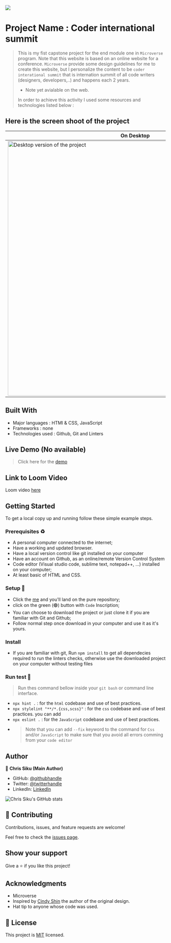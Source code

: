 ![](https://img.shields.io/badge/Microverse-blueviolet)

# Project Name : Coder international summit

> This is my fist capstone project for the end module one in `Microverse` program. Note that this website is based on an online website for a conference. `Microverse` provide some design guidelines for me to create this website, but I personalize the content to be `coder interational summit` that is internation summit of all code writers (designers, developers,..) and happens each 2 years.
> - Note yet avialable on the web.
>
> In order to achieve this activity I used some resources and technologies listed below : 

## Here is the screen shoot of the project
<!-- ![screen](https://user-images.githubusercontent.com/101924220/169167327-1be8919e-2bda-4006-8efe-1d12850dc485.PNG) -->

| On Desktop                                                                                                                                                                 | On Mobile                                                                                                                                                                 |
| --------------------------------------------------------------------------------------------------------------------------------------------------------------------- | --------------------------------------------------------------------------------------------------------------------------------------------------------------------- |
| <img width="800" alt="Desktop version of the project" src="https://user-images.githubusercontent.com/101924220/169167327-1be8919e-2bda-4006-8efe-1d12850dc485.PNG"> | <img width="320" alt="Screenshot 2022-05-15 at 23 27 28" src="https://user-images.githubusercontent.com/101924220/169225155-2b7f8b7c-0ab1-442a-8ecb-10b894e79ea5.PNG"> |

## Built With

- Major languages : HTMl & CSS, JavaScript
- Frameworks : none
- Technologies used : Github, Git and Linters

## Live Demo (No available)

> Click here for the [demo](https://chrissiku.github.io/capstone_project_one/)

## Link to Loom Video
 Loom video [here](https://www.loom.com/share/5118fef878894e43a42dacd8e04a161c)

## Getting Started

To get a local copy up and running follow these simple example steps.

### Prerequisites ♻️
- A personal computer connected to the internet;
- Have a working and updated browser.
- Have a local version control like git installed on your computer
- Have an account on Github, as an online/remote Version Control System
- Code editor (Visual studio code, sublime text, notepad++, ...) installed on your computer;
- At least basic of HTML and CSS.

### Setup 🎰
-  Click the [me](https://github.com/Chrissiku/capstone_project_one/) and you'll land on the pure repository;
-  click on the green (🟢) button with `Code` Inscription;
-  You can choose to download the project or just clone it if you are familiar with Git and Github;
-  Follow normal step once download in your computer and use it as it's yours.

### Install 
- If you are familiar with git, Run `npm install` to get all dependecies required to run the linters checks, otherwise use the downloaded project on your computer without testing files

### Run test 🧪
> Run thes command bellow inside your `git bash` or command line interface.
- `npx hint .` : for the `html` codebase and use of best practices.
- `npx stylelint "**/*.{css,scss}"` :  for the `css` codebase and use of best practices. you can add 
- `npx eslint .` :  for the `JavaScript` codebase and use of best practices.
-  > Note that you can add `--fix` keyword to the command for `Css` and/or `JavaScript` to make sure that you avoid all errors comming from your `code editor`


## Author

👤 **Chris Siku (Main Author)**

- GitHub: [@githubhandle](https://github.com/Chrissiku)
- Twitter: [@twitterhandle](https://twitter.com/christian_siku)
- LinkedIn: [LinkedIn](https://www.linkedin.com/in/chris-siku-4bb53b232/)

![Chris Siku's GitHub stats](https://github-readme-stats.vercel.app/api?username=Chrissiku&count_private=true&theme=dark&show_icons=true)

## 🤝 Contributing

Contributions, issues, and feature requests are welcome!

Feel free to check the [issues page](../../issues/).

## Show your support

Give a ⭐️ if you like this project!

## Acknowledgments
- Microverse
- Inspired by [Cindy Shin](https://www.behance.net/adagio07) the author of the original design.
- Hat tip to anyone whose code was used.

## 📝 License

This project is [MIT](./MIT.md) licensed.
